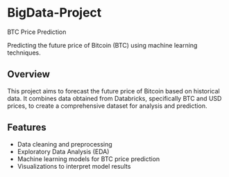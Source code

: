 # BigData-Project

 BTC Price Prediction

Predicting the future price of Bitcoin (BTC) using machine learning techniques.

## Overview

This project aims to forecast the future price of Bitcoin based on historical data. It combines data obtained from Databricks, specifically BTC and USD prices, to create a comprehensive dataset for analysis and prediction.

## Features

- Data cleaning and preprocessing
- Exploratory Data Analysis (EDA)
- Machine learning models for BTC price prediction
- Visualizations to interpret model results
